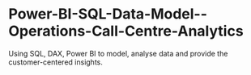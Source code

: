 # Power-BI-SQL-Data-Model--Operations-Call-Centre-Analytics
Using SQL, DAX, Power BI to model, analyse data and provide the customer-centered insights.
